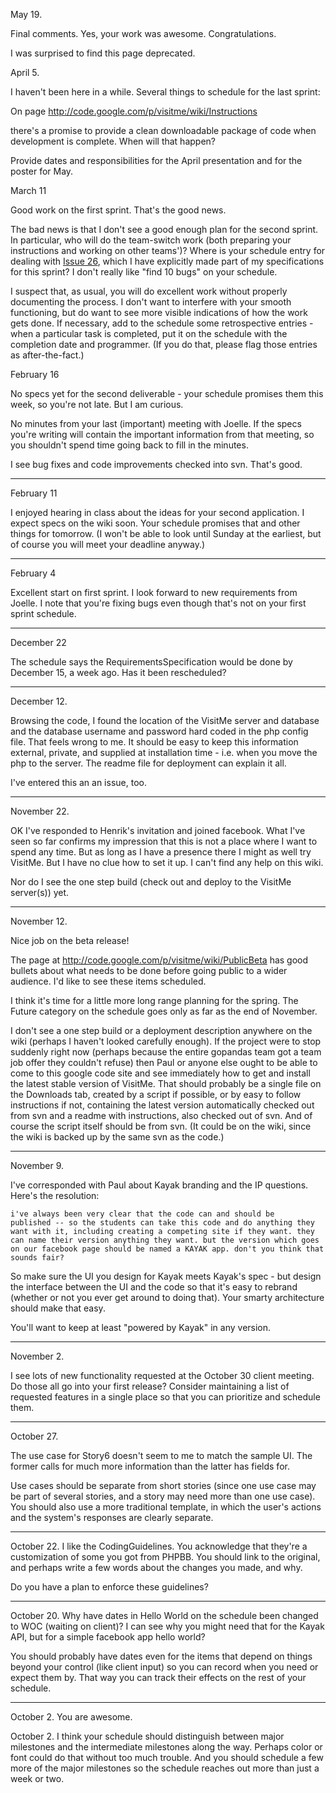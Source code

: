 May 19.

Final comments. Yes, your work was awesome. Congratulations.

I was surprised to find this page deprecated.

April 5.

I haven't been here in a while.
Several things to schedule for the last sprint:

On page
http://code.google.com/p/visitme/wiki/Instructions

there's a promise to provide a clean downloadable package of code when development is complete. When will that happen?

Provide dates and responsibilities for the April presentation and for the poster for May.

March 11

Good work on the first sprint. That's the good news.

The bad news is that I don't see a good enough plan for the second sprint. In particular, who will do the team-switch work (both preparing your instructions and working on other teams')? Where is your schedule entry for dealing with [Issue 26](https://code.google.com/p/visitme/issues/detail?id=26), which I have explicitly made part of my specifications for this sprint? I don't really like "find 10 bugs" on your schedule.

I suspect that, as usual, you will do excellent work without properly documenting the process. I don't want to interfere with your smooth functioning, but do want to see more visible indications of how the work gets done. If necessary, add to the schedule some  retrospective entries - when a particular task is completed, put it on the schedule with the completion date and programmer. (If you do that, please flag those entries as after-the-fact.)

February 16

No specs yet for the second deliverable - your schedule promises them this week, so you're not late. But I am curious.

No minutes from your last (important) meeting with Joelle. If the specs you're writing will contain the important information from that meeting, so you shouldn't spend time going back to fill in the minutes.

I see bug fixes and code improvements checked into svn. That's good.


---


February 11

I enjoyed hearing in class about the ideas for your second application. I expect specs on the wiki soon. Your schedule promises that and other things for tomorrow. (I won't be able to look until Sunday at the earliest, but of course you will meet your deadline anyway.)


---


February 4

Excellent start on first sprint. I look forward to new requirements from Joelle. I note that you're fixing bugs even though that's not on your first sprint schedule.


---


December 22

The schedule says the RequirementsSpecification would be done by December 15, a week ago. Has it been rescheduled?


---


December 12.

Browsing the code, I found the location of the VisitMe server and database and the database username and password hard coded in the php config file. That feels wrong to me. It should be easy to keep this information external, private, and supplied at installation time - i.e. when you move the php to the server. The readme file for deployment can explain it all.

I've entered this an an issue, too.


---


November 22.

OK I've responded to Henrik's invitation and joined facebook. What I've seen so far confirms my impression that this is not a place where I want to spend any time. But as long as I have a presence there I might as well try VisitMe. But I have no clue how to set it up. I can't find any help on this wiki.

Nor do I see the one step build (check out and deploy to the VisitMe server(s)) yet.

---


November 12.

Nice job on the beta release!

The page at
http://code.google.com/p/visitme/wiki/PublicBeta
has good bullets about what needs to be done before going public to a wider audience. I'd like to see these items scheduled.

I think it's time for a little more long range planning for the spring. The Future category on the schedule goes only as far as the end of November.

I don't see a one step build or a deployment description anywhere on the wiki (perhaps I haven't looked carefully enough). If the project were to stop suddenly right now (perhaps because the entire gopandas team got a team job offer they couldn't refuse) then Paul or anyone else ought to be able to come to this google code site and see immediately how to get and install the latest stable version of VisitMe. That should probably be a single file on the Downloads tab, created by a script if possible, or by easy to follow instructions if not, containing the latest version automatically checked out from svn and a readme with instructions, also checked out of svn. And of course the script itself should be from svn. (It could be on the wiki, since the wiki is backed up by the same svn as the code.)


---


November 9.

I've corresponded with Paul about Kayak branding and the IP questions. Here's the resolution:

```
i've always been very clear that the code can and should be
published -- so the students can take this code and do anything they
want with it, including creating a competing site if they want. they
can name their version anything they want. but the version which goes
on our facebook page should be named a KAYAK app. don't you think that
sounds fair?
```

So make sure the UI you design for Kayak meets Kayak's spec - but design the interface between the UI and the code so that it's easy to rebrand (whether or not you ever get around to doing that). Your smarty architecture should make that easy.

You'll want to keep at least "powered by Kayak" in any version.


---


November 2.

I see lots of new functionality requested at the October 30 client meeting. Do those all go into your first release? Consider maintaining a list of requested features in a single place so that you can prioritize and schedule them.


---


October 27.

The use case for Story6 doesn't seem to me to match the sample UI. The former calls for much more information than the latter has fields for.

Use cases should be separate from short stories (since one use case may be part of several stories, and a story may need more than one use case). You should also use a more traditional template, in which the user's actions and the system's responses are clearly separate.


---


October 22. I like the CodingGuidelines. You acknowledge that they're a customization of some you got from PHPBB. You should link to the original, and perhaps write a few words about the changes you made, and why.

Do you have a plan to enforce these guidelines?


---


October 20. Why have dates in Hello World on the schedule been changed to WOC (waiting on client)? I can see why you might need that for the Kayak API, but for a simple facebook app hello world?

You should probably have dates even for the items that depend on things beyond your control (like client input) so you can record when you need or expect them by. That way you can track their effects on the rest of your schedule.


---

October 2. You are awesome.

October 2. I think your schedule should distinguish between major milestones and the intermediate milestones along the way. Perhaps color or font could do that without too much trouble. And you should schedule a few more of the major milestones so the schedule reaches out more than just a week or two.